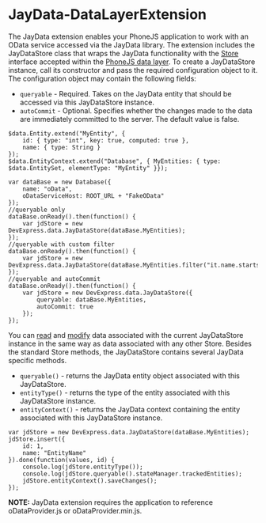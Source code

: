 JayData-DataLayerExtension
===========================

The JayData extension enables your PhoneJS application to work with an OData service accessed via the JayData library. The extension includes the JayDataStore class that wraps the JayData functionality with the [Store](http://phonejs.devexpress.com/Documentation/Howto/Data_Layer#Data_Layer_Creating_DataSource_What_Are_Stores) interface accepted within the [PhoneJS data layer](http://phonejs.devexpress.com/Documentation/Howto/Data_Layer#Data_Layer). 
To create a JayDataStore instance, call its constructor and pass the required configuration object to it. The configuration object may contain the following fields:
 - ```queryable``` - Required. Takes on the JayData entity that should be accessed via this JayDataStore instance.
 - ```autoCommit``` - Optional. Specifies whether the changes made to the data are immediately committed to the server. The default value is false.

``` 
$data.Entity.extend("MyEntity", {
    id: { type: "int", key: true, computed: true },
    name: { type: String }
});
$data.EntityContext.extend("Database", { MyEntities: { type: $data.EntitySet, elementType: "MyEntity" }});

var dataBase = new Database({
    name: "oData",
    oDataServiceHost: ROOT_URL + "FakeOData"
});
//queryable only
dataBase.onReady().then(function() {
	var jdStore = new DevExpress.data.JayDataStore(dataBase.MyEntities);
});
//queryable with custom filter
dataBase.onReady().then(function() {
	var jdStore = new DevExpress.data.JayDataStore(dataBase.MyEntities.filter("it.name.startsWith('A')"));
});
//queryable and autoCommit
dataBase.onReady().then(function() {
	var jdStore = new DevExpress.data.JayDataStore({
		queryable: dataBase.MyEntities,
		autoCommit: true
	});
});
```

You can [read](http://phonejs.devexpress.com/Documentation/Howto/Data_Layer#Reading_Data) and [modify](http://phonejs.devexpress.com/Documentation/Howto/Data_Layer#Data_Modification) data associated with the current JayDataStore instance in the same way as data associated with any other Store. 
Besides the standard Store methods, the JayDataStore contains several JayData specific methods.
 - ```queryable()``` - returns the JayData entity object associated with this JayDataStore.
 - ```entityType()``` - returns the type of the entity associated with this JayDataStore instance.
 - ```entityContext()``` - returns the JayData context containing the entity associated with this JayDataStore instance.

```
var jdStore = new DevExpress.data.JayDataStore(dataBase.MyEntities);
jdStore.insert({
	id: 1,
	name: "EntityName"
}).done(function(values, id) {
	console.log(jdStore.entityType());
	console.log(jdStore.queryable().stateManager.trackedEntities);
	jdStore.entityContext().saveChanges();
});
```
**NOTE:** JayData extension requires the application to reference oDataProvider.js or oDataProvider.min.js.
